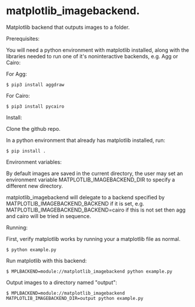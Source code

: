 # matplotlib_imagebackend.

Matplotlib backend that outputs images to a folder.

Prerequisites:

You will need a python environment with matplotlib installed, along with the libraries needed to run one of it's noninteractive backends, e.g. Agg or Cairo:

For Agg:

`$ pip3 install aggdraw`

For Cairo:

`$ pip3 install pycairo`

Install:

Clone the github repo.

In a python environment that already has matplotlib installed, run:

`$ pip install .`


Environment variables:

By default images are saved in the current directory, the user may set an environment variable MATPLOTLIB_IMAGEBACKEND_DIR 
to specify a different new directory.

matplotlib_imagebackend will delegate to a backend specified by MATPLOTLIB_IMAGEBACKEND_BACKEND if it is set, e.g. MATPLOTLIB_IMAGEBACKEND_BACKEND=cairo
if this is not set then agg and cairo will be tried in sequence.


Running:

First, verify matplotlib works by running your a matplotlib file as normal.

`$ python example.py`

Run matplotlib with this backend:

`$ MPLBACKEND=module://matplotlib_imagebackend python example.py`

Output images to a directory named "output":

`$ MPLBACKEND=module://matplotlib_imagebackend MATPLOTLIB_IMAGEBACKEND_DIR=output python example.py`

